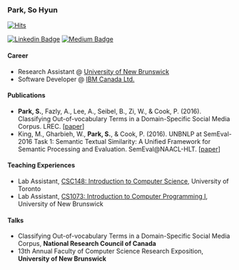 ### Park, So Hyun

[![Hits](https://hits.seeyoufarm.com/api/count/incr/badge.svg?tab=repositories&url=https%3A%2F%2Fgithub.com%2Fshine-93&count_bg=%231D3349&title_bg=%23555555&icon=&icon_color=%23E7E7E7&title=hits&edge_flat=false)](https://hits.seeyoufarm.com)

[![Linkedin Badge](https://img.shields.io/badge/-LinkedIn-blue?style=flat-square&logo=Linkedin&logoColor=white&link=https://www.linkedin.com/in/sohyun-park/)](https://www.linkedin.com/in/sohyun-park/)
[![Medium Badge](https://img.shields.io/badge/@sohyun_park-black?style=flat&logo=medium&logoColor=white&link=https://medium.com/@sohyun_park)](https://medium.com/@sohyun_park)

#### Career

- Research Assistant @ [University of New Brunswick](https://www.unb.ca/fredericton/cs/)
- Software Developer @ [IBM Canada Ltd.](https://www.ibm.com/ca-en)

#### Publications

- **Park, S.**, Fazly, A., Lee, A., Seibel, B., Zi, W., & Cook, P. (2016). Classifying Out-of-vocabulary Terms in a Domain-Specific Social Media Corpus. LREC. [[paper](https://www.aclweb.org/anthology/L16-1474.pdf)]
- King, M., Gharbieh, W., **Park, S.**, & Cook, P. (2016). UNBNLP at SemEval-2016 Task 1: Semantic Textual Similarity: A Unified Framework for Semantic Processing and Evaluation. SemEval@NAACL-HLT. [[paper](https://www.aclweb.org/anthology/S16-1113/)]

#### Teaching Experiences

- Lab Assistant, [CSC148: Introduction to Computer Science](https://fas.calendar.utoronto.ca/course/csc148h1), University of Toronto
- Lab Assistant, [CS1073: Introduction to Computer Programming I](https://www.unb.ca/academics/calendar/undergraduate/current/saint-john-courses/computer-science-courses/cs-1073.html), University of New Brunswick

#### Talks

- Classifying Out-of-vocabulary Terms in a Domain-Specific Social Media Corpus, **National Research Council of Canada**
- 13th Annual Faculty of Computer Science Research Exposition, **University of New Brunswick**

<!--
**shine-93/shine-93** is a ✨ _special_ ✨ repository because its `README.md` (this file) appears on your GitHub profile.

Here are some ideas to get you started:

- 🔭 I’m currently working on ...
- 🌱 I’m currently learning ...
- 👯 I’m looking to collaborate on ...
- 🤔 I’m looking for help with ...
- 💬 Ask me about ...
- 📫 How to reach me: ...
- 😄 Pronouns: ...
- ⚡ Fun fact: ...
-->
